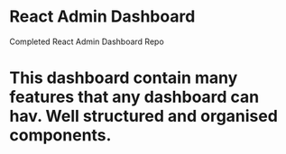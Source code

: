 # React Admin Dashboard

Completed React Admin Dashboard Repo

# This dashboard contain many features that any dashboard can hav. Well structured and organised components.